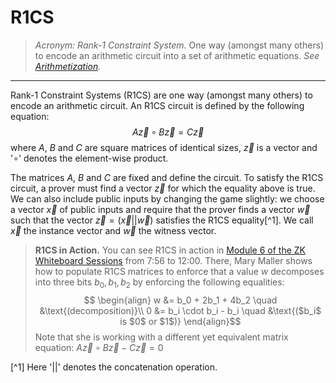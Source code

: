 # R1CS
> *Acronym: Rank-1 Constraint System.* One way (amongst many others) to encode an arithmetic circuit into a set of arithmetic equations. *See [Arithmetization](./arithmetization.md).*
---

Rank-1 Constraint Systems (R1CS) are one way (amongst many others) to encode an arithmetic circuit. An R1CS circuit is defined by the following equation:
$$A\vec{z} \circ B\vec{z} = C\vec{z}$$
where $A$, $B$ and $C$ are square matrices of identical sizes, $\vec{z}$ is a vector and '$\circ$' denotes the element-wise product.

The matrices $A$, $B$ and $C$ are fixed and define the circuit. To satisfy the R1CS circuit, a prover must find a vector $\vec{z}$ for which the equality above is true. We can also include public inputs by changing the game slightly: we choose a vector $\vec{x}$ of public inputs and require that the prover finds a vector $\vec{w}$ such that the vector $\vec{z} = (\vec{x}||\vec{w})$ satisfies the R1CS equality[^1]. We call $\vec{x}$ the instance vector and $\vec{w}$ the witness vector.

> **R1CS in Action.**
> You can see R1CS in action in [Module 6 of the ZK Whiteboard Sessions](https://youtu.be/1oLzrbTBlbc?t=476) from 7:56 to 12:00. There, Mary Maller shows how to populate R1CS matrices to enforce that a value $w$ decomposes into three bits $b_0, b_1, b_2$ by enforcing the following equalities:
> $$ \begin{align} w &= b_0 + 2b_1 + 4b_2 \quad &\text{(decomposition)}\\ 0 &= b_i \cdot b_i - b_i \quad &\text{($b_i$ is $0$ or $1$)} \end{align}$$
> Note that she is working with a different yet equivalent matrix equation: $A\vec{z} \circ B\vec{z} - C\vec{z} = 0$

[^1] Here '$||$' denotes the concatenation operation.